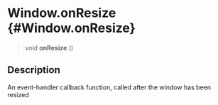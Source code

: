 Window.onResize {#Window.onResize}
===============

> void **onResize** ()

Description
-----------

An event-handler callback function, called after the window has been
resized
